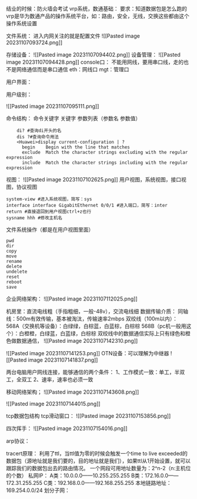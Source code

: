 结业的时候：防火墙会考试
vrp系统，数通基础：
要求：知道数据包是怎么跑的
vrp是华为数通产品的操作系统平台，如：路由，安全，无线，交换这些都由这个操作系统设置

文件系统：
进入内网关注的就是配置文件
![[Pasted image 20231107093724.png]]

存储设备：
![[Pasted image 20231107094402.png]]
设备管理：
![[Pasted image 20231107094428.png]]
console口：
	不能用网线，要用串口线，走的也不是网络通信而是串口通信
eth：网线口
mgt：管理口

用户界面：

用户级别：

![[Pasted image 20231107095111.png]]


命令结构：
	命令关键字  关键字  参数列表（参数名 参数值）
```shell
	di? #查询di开头的名
	dis ?#查询命令用法
	<Huawei>display current-configuration | ?
	  begin    Begin with the line that matches
	  exclude  Match the character strings excluding with the regular expression
	  include  Match the character strings including with the regular expression

```

视图：
![[Pasted image 20231107102625.png]]
用户视图，系统视图，接口视图，协议视图
```shell
system-view #进入系统视图，简写：sys
interface interface GigabitEthernet 0/0/1 #进入端口，简写：inter
return #直接退回到用户视图ctrl+z也行
sysname hhh #修改主机名
```
文件系统操作（都是在用户视图里面）
```shell
pwd
dir
copy
move
rename
delete
undelete
reset 
reboot
save
```

企业网络架构：
![[Pasted image 20231107112025.png]]

机房里：直流电线粗（手指粗细，一般-48v），交流电线细
数据传输介质：
	同轴线：500m有效传输，基本被淘汰，传输速率2mbps
	双绞线（100m以内）：
		568A（交换机等设备）：白绿绿，白棕蓝，白蓝棕，白棕棕
		568B（pc机一般用这个）：白橙橙，白绿蓝，白蓝绿，白棕棕
	双绞线中的数据通信实际上只有绿色和橙色做数据通信，
![[Pasted image 20231107142310.png]]

![[Pasted image 20231107141253.png]]
OTN设备：可以理解为中继器 
![[Pasted image 20231107141837.png]]

两台电脑用户网线连接，能够通信的两个条件：
	1、工作模式一致：单工，半双工，全双工
	2、速率，速率也必须一致

移动网络架构；
![[Pasted image 20231107143608.png]]


![[Pasted image 20231107144015.png]]





tcp数据包结构
tcp滑动窗口：
![[Pasted image 20231107153856.png]]

四次挥手：
![[Pasted image 20231107154016.png]]

arp协议：


tracert原理：
	利用了ttl，当ttl值为零的时候会触发一个time to live exceeded的数据包（源地址就是我们要的，目的地址就是我们），如果ttl从1开始设置，就可以跟踪我们的数据包出去的路由情况。
一个网段可用地址数量为：2^n-2（n:主机位的个数）
私网IP：
	A类：10.0.0.0——10.255.255.255
	B类：172.16.0.0——172.31.255.255
	C类：192.168.0.0——192.168.255.255
	本地链路地址：169.254.0.0/24
划分子网：
	